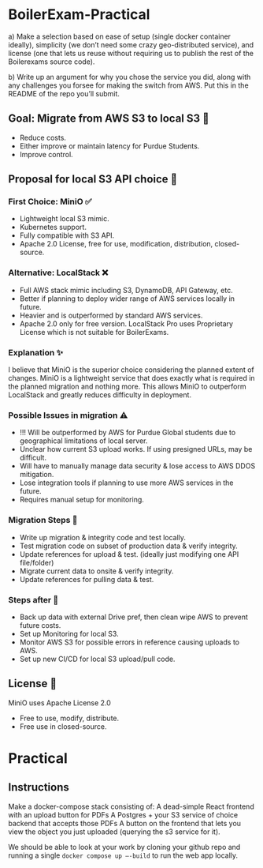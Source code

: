 # BoilerExam-Practical 
a) Make a selection based on ease of setup (single docker container ideally), simplicity (we don’t need some crazy geo-distributed service), and license (one that lets us reuse without requiring us to publish the rest of the Boilerexams source code).

b) Write up an argument for why you chose the service you did, along with any challenges you forsee for making the switch from AWS. Put this in the README of the repo you’ll submit.

## Goal: Migrate from AWS S3 to local S3 🥅

- Reduce costs.
- Either improve or maintain latency for Purdue Students.
- Improve control.

## Proposal for local S3 API choice 📜

### First Choice: MiniO ✅ 
- Lightweight local S3 mimic. 
- Kubernetes support.
- Fully compatible with S3 API.
- Apache 2.0 License, free for use, modification, distribution, closed-source.

### Alternative: LocalStack ❌
- Full AWS stack mimic including S3, DynamoDB, API Gateway, etc.
- Better if planning to deploy wider range of AWS services locally in future.
- Heavier and is outperformed by standard AWS services. 
- Apache 2.0 only for free version. LocalStack Pro uses Proprietary License which is not suitable for BoilerExams.

### Explanation ✨
I believe that MiniO is the superior choice considering the planned extent of changes. MiniO is a lightweight service that does exactly what is required in the planned migration and nothing more. This allows MiniO to outperform LocalStack and greatly reduces difficulty in deployment.

### Possible Issues in migration ⚠️
- !!! Will be outperformed by AWS for Purdue Global students due to geographical limitations of local server.
- Unclear how current S3 upload works. If using presigned URLs, may be difficult.
- Will have to manually manage data security & lose access to AWS DDOS mitigation.
- Lose integration tools if planning to use more AWS services in the future.
- Requires manual setup for monitoring.

### Migration Steps 👣
- Write up migration & integrity code and test locally.
- Test migration code on subset of production data & verify integrity.
- Update references for upload & test. (ideally just modifying one API file/folder)
- Migrate current data to onsite & verify integrity.
- Update references for pulling data & test.

### Steps after 👣
- Back up data with external Drive pref, then clean wipe AWS to prevent future costs.
- Set up Monitoring for local S3.
- Monitor AWS S3 for possible errors in reference causing uploads to AWS.
- Set up new CI/CD for local S3 upload/pull code.

## License 📝
MiniO uses Apache License 2.0
- Free to use, modify, distribute.
- Free use in closed-source.

# Practical

## Instructions
Make a docker-compose stack consisting of:
A dead-simple React frontend with an upload button for PDFs
A Postgres + your S3 service of choice backend that accepts those PDFs
A button on the frontend that lets you view the object you just uploaded (querying the s3 service for it).
 

We should be able to look at your work by cloning your github repo and running a single `docker compose up –-build` to run the web app locally.